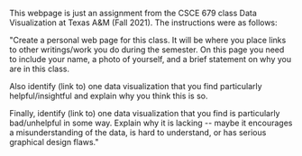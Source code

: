 This webpage is just an assignment from the CSCE 679 class Data Visualization at Texas A&M (Fall 2021). The instructions were as follows:

"Create a personal web page for this class. It will be where you place links to other writings/work you do during the semester. On this page you need to include your name, a photo of yourself, and a brief statement on why you are in this class.

Also identify (link to) one data visualization that you find particularly helpful/insightful and explain why you think this is so.

Finally, identify (link to) one data visualization that you find is particularly bad/unhelpful in some way. Explain why it is lacking -- maybe it encourages a misunderstanding of the data, is hard to understand, or has serious graphical design flaws."
